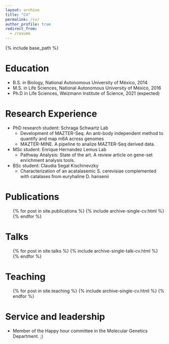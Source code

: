 ```yaml
---
layout: archive
title: "CV"
permalink: /cv/
author_profile: true
redirect_from:
  - /resume
---
```


{% include base_path %}

Education
======
* B.S. in Biology, National Autonomous University of México, 2014
* M.S. in Life Sciences, National Autonomous University of México, 2016
* Ph.D in Life Sciences, Weizmann Institute of Science, 2021 (expected)

Research Experience
======
* PhD research student: Schraga Schwartz Lab
  * Development of MAZTER-Seq. An anti-body independent method to quantify and map m6A across genomes
  * MAZTER-MINE. A pipeline to analize MAZTER-Seq derived data.
* MSc student: Enrique Hernandez Lemus Lab
  * Pathway Analysis: State of the art. A review article on gene-set enrichment analysis tools.
* BSc student: Claudia Segal Kischinevzky
  * Characterization of an acatalasemic S. cerevisiae complemented with catalases from euryhaline D. hansenii

Publications
======
  <ul>{% for post in site.publications %}
    {% include archive-single-cv.html %}
  {% endfor %}</ul>
  
Talks
======
  <ul>{% for post in site.talks %}
    {% include archive-single-talk-cv.html %}
  {% endfor %}</ul>
  
Teaching
======
  <ul>{% for post in site.teaching %}
    {% include archive-single-cv.html %}
  {% endfor %}</ul>
  
Service and leadership
======
* Member of the Happy hour committee in the Molecular Genetics Department. ;)


